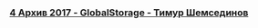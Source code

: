 ### [4 Архив 2017 - GlobalStorage - Тимур Шемсединов](https://www.youtube.com/watch?v=BMtDj5dP3e0)

